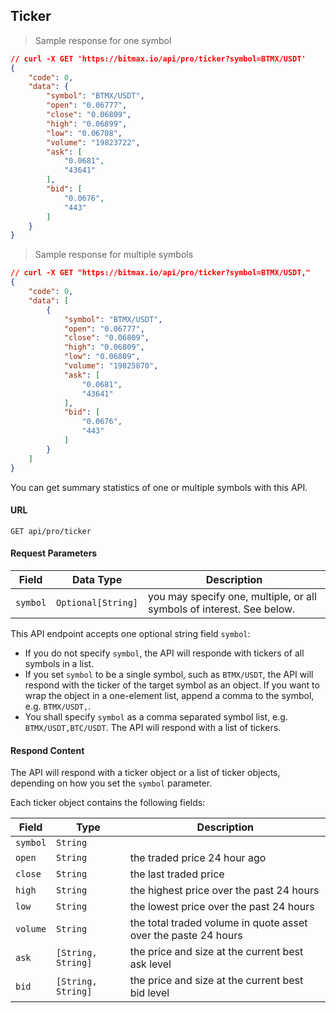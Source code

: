 ## Ticker 

> Sample response for one symbol

```json
// curl -X GET 'https://bitmax.io/api/pro/ticker?symbol=BTMX/USDT'
{
    "code": 0,
    "data": {
        "symbol": "BTMX/USDT",
        "open": "0.06777",
        "close": "0.06809",
        "high": "0.06899",
        "low": "0.06708",
        "volume": "19823722",
        "ask": [
            "0.0681",
            "43641"
        ],
        "bid": [
            "0.0676",
            "443"
        ]
    }
}
```

> Sample response for multiple symbols

```json
// curl -X GET "https://bitmax.io/api/pro/ticker?symbol=BTMX/USDT,"
{
    "code": 0,
    "data": [
        {
            "symbol": "BTMX/USDT",
            "open": "0.06777",
            "close": "0.06809",
            "high": "0.06809",
            "low": "0.06809",
            "volume": "19825870",
            "ask": [
                "0.0681",
                "43641"
            ],
            "bid": [
                "0.0676",
                "443"
            ]
        }
    ]
}
```

You can get summary statistics of one or multiple symbols with this API. 


#### URL

`GET api/pro/ticker`


#### Request Parameters

 Field      | Data Type            | Description                                                                                 
----------- | -------------------- | --------------------- 
 `symbol`   |  `Optional[String]`  | you may specify one, multiple, or all symbols of interest. See below.

This API endpoint accepts one optional string field `symbol`: 

* If you do not specify `symbol`, the API will responde with tickers of all symbols in a list. 
* If you set `symbol` to be a single symbol, such as `BTMX/USDT`, the API will respond with the ticker of the target symbol as an object. 
  If you want to wrap the object in a one-element list, append a comma to the symbol, e.g. `BTMX/USDT,`.
* You shall specify `symbol` as a comma separated symbol list, e.g. `BTMX/USDT,BTC/USDT`. The API will respond with a list of tickers. 

#### Respond Content

The API will respond with a ticker object or a list of ticker objects, depending on how you set the `symbol` parameter. 

Each ticker object contains the following fields:

 Field      | Type                 | Description                                                                                 
----------- | -------------------- | --------------------- 
 `symbol`   |  `String`            | 
 `open`     |  `String`            | the traded price 24 hour ago
 `close`    |  `String`            | the last traded price
 `high`     |  `String`            | the highest price over the past 24 hours 
 `low`      |  `String`            | the lowest price over the past 24 hours 
 `volume`   |  `String`            | the total traded volume in quote asset over the paste 24 hours
 `ask`      |  `[String, String]`  | the price and size at the current best ask level
 `bid`      |  `[String, String]`  | the price and size at the current best bid level

